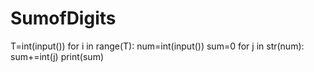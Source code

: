 # SumofDigits
T=int(input())
for i in range(T):
    num=int(input())
    sum=0
    for j in str(num):
        sum+=int(j)
    print(sum)
